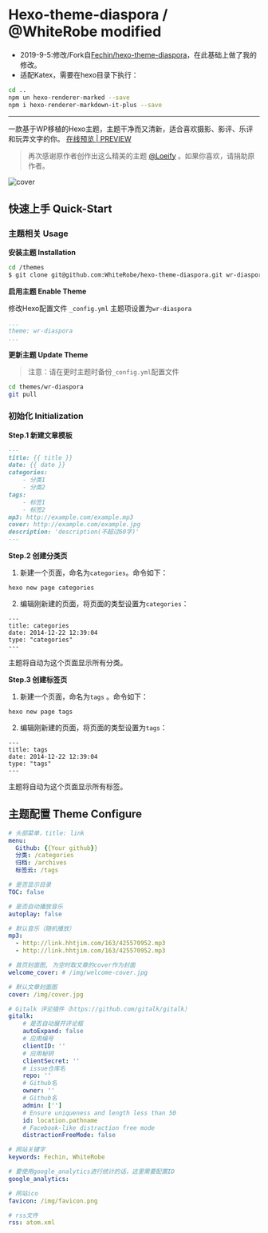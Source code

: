 # Hexo-theme-diaspora / @WhiteRobe modified

- 2019-9-5:修改/Fork自[Fechin/hexo-theme-diaspora](https://github.com/Fechin/hexo-theme-diaspora)，在此基础上做了我的修改。
- 适配Katex，需要在hexo目录下执行：

``` bash
cd ..
npm un hexo-renderer-marked --save
npm i hexo-renderer-markdown-it-plus --save
```

---

一款基于WP移植的Hexo主题，主题干净而又清新，适合喜欢摄影、影评、乐评和玩弄文字的你。 [在线预览 | PREVIEW ](http://fech.in)

> 再次感谢原作者创作出这么精美的主题 [@Loeify](https://github.com/LoeiFy/Diaspora) 。如果你喜欢，请捐助原作者。

![cover](https://fech.in/static/images/Diaspora.jpg)

## 快速上手 Quick-Start

### 主题相关 Usage

**安装主题 Installation**

``` bash
cd /themes
$ git clone git@github.com:WhiteRobe/hexo-theme-diaspora.git wr-diaspora
```


**启用主题 Enable Theme**

修改Hexo配置文件 `_config.yml` 主题项设置为`wr-diaspora`

``` yaml
...
theme: wr-diaspora
...
```

**更新主题 Update Theme**

> 注意：请在更时主题时备份`_config.yml`配置文件

``` bash
cd themes/wr-diaspora
git pull
```

### 初始化 Initialization

**Step.1 新建文章模板**

``` markdown
---
title: {{ title }}
date: {{ date }}
categories: 
    - 分类1
    - 分类2
tags: 
    - 标签1
    - 标签2
mp3: http://example.com/example.mp3
cover: http://example.com/example.jpg
description: 'description(不超过60字)'
---
```

**Step.2 创建分类页**
1. 新建一个页面，命名为`categories`。命令如下：
```
hexo new page categories
```
2. 编辑刚新建的页面，将页面的类型设置为`categories`：
```
---
title: categories
date: 2014-12-22 12:39:04
type: "categories"
---
```
主题将自动为这个页面显示所有分类。

**Step.3 创建标签页**

1. 新建一个页面，命名为`tags` 。命令如下：
```
hexo new page tags
```
2. 编辑刚新建的页面，将页面的类型设置为`tags`：
```
---
title: tags
date: 2014-12-22 12:39:04
type: "tags"
---
```
主题将自动为这个页面显示所有标签。


## 主题配置 Theme Configure
```yml
# 头部菜单，title: link
menu:
  Github: {{Your github}}
  分类: /categories
  归档: /archives
  标签云: /tags

# 是否显示目录
TOC: false

# 是否自动播放音乐
autoplay: false

# 默认音乐（随机播放）
mp3: 
  - http://link.hhtjim.com/163/425570952.mp3
  - http://link.hhtjim.com/163/425570952.mp3

# 首页封面图, 为空时取文章的cover作为封面
welcome_cover: # /img/welcome-cover.jpg

# 默认文章封面图
cover: /img/cover.jpg

# Gitalk 评论插件（https://github.com/gitalk/gitalk）
gitalk:
    # 是否自动展开评论框
    autoExpand: false
    # 应用编号
    clientID: ''
    # 应用秘钥
    clientSecret: ''
    # issue仓库名
    repo: ''
    # Github名
    owner: ''
    # Github名
    admin: ['']
    # Ensure uniqueness and length less than 50
    id: location.pathname
    # Facebook-like distraction free mode
    distractionFreeMode: false

# 网站关键字
keywords: Fechin, WhiteRobe

# 要使用google_analytics进行统计的话，这里需要配置ID
google_analytics: 

# 网站ico
favicon: /img/favicon.png

# rss文件
rss: atom.xml
```

